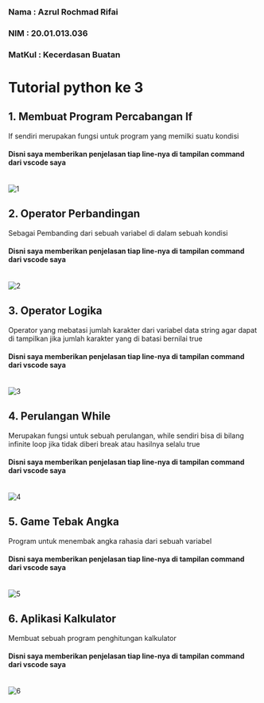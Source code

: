 ### Nama   : Azrul Rochmad Rifai 
### NIM    : 20.01.013.036
### MatKul : Kecerdasan Buatan
 
# Tutorial python ke 3
## 1. Membuat Program Percabangan If</br>
If sendiri merupakan fungsi untuk program yang memilki suatu kondisi
#### Disni saya memberikan penjelasan tiap line-nya di tampilan command dari vscode saya
<br> ![1](https://user-images.githubusercontent.com/91447980/140687498-1b9a66e8-b49e-4a88-94f7-ebac823db606.png) <br>

## 2. Operator Perbandingan
Sebagai Pembanding dari sebuah variabel di dalam sebuah kondisi
#### Disni saya memberikan penjelasan tiap line-nya di tampilan command dari vscode saya
<br> ![2](https://user-images.githubusercontent.com/91447980/140687940-42bce214-191a-4cf4-9a2b-6962e52e1897.png) <br>

## 3. Operator Logika
Operator yang mebatasi jumlah karakter dari variabel data string agar dapat di tampilkan jika jumlah karakter yang di batasi bernilai true
#### Disni saya memberikan penjelasan tiap line-nya di tampilan command dari vscode saya
<br> ![3](https://user-images.githubusercontent.com/91447980/140688159-ec1ea2b0-a9cf-4f55-9fa8-53f5202bdadb.png) <br>

## 4. Perulangan While
Merupakan fungsi untuk sebuah perulangan, while sendiri bisa di bilang infinite loop jika tidak diberi break atau hasilnya selalu true
#### Disni saya memberikan penjelasan tiap line-nya di tampilan command dari vscode saya
<br> ![4](https://user-images.githubusercontent.com/91447980/140688448-014e5ce0-788f-4a7f-85a8-9e8b30e91a25.png) <br>

## 5. Game Tebak Angka
Program untuk menembak angka rahasia dari sebuah variabel
#### Disni saya memberikan penjelasan tiap line-nya di tampilan command dari vscode saya
<br> ![5](https://user-images.githubusercontent.com/91447980/140688651-82466339-421a-4028-905e-e29f942ad896.png) <br>

## 6. Aplikasi Kalkulator
Membuat sebuah program penghitungan kalkulator 
#### Disni saya memberikan penjelasan tiap line-nya di tampilan command dari vscode saya
<br> ![6](https://user-images.githubusercontent.com/91447980/140688814-dc094d2a-985a-4ca1-9191-ea6b737d7559.png) <br>






